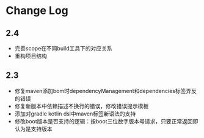 # Change Log

## 2.4
* 完善scope在不同build工具下的对应关系
* 重构项目结构

## 2.3
* 修复maven添加bom时dependencyManagement和dependencies标签弄反的错误
* 修复新版本中依赖描述不换行的错误，修改错误提示模板
* 添加对gradle kotlin dsl中maven标签新语法的支持
* 修改boot版本是否支持的逻辑：按boot三位数字版本号请求，只要正常返回即认为是支持版本